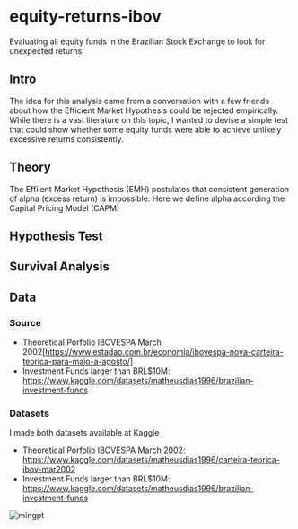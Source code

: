 # equity-returns-ibov
Evaluating all equity funds in the Brazilian Stock Exchange to look for unexpected returns

## Intro

The idea for this analysis came from a conversation with a few friends about how the Efficient Market Hypothesis could be rejected empirically. While there is a vast literature on this topic, I wanted to devise a simple test that could show whether some equity funds were able to achieve unlikely excessive returns consistently. 

## Theory

The Effiient Market Hypothesis (EMH) postulates that consistent generation of alpha (excess return) is impossible. Here we define alpha according the Capital Pricing Model (CAPM)

## Hypothesis Test

## Survival Analysis


## Data

### Source

- Theoretical Porfolio IBOVESPA March 2002[https://www.estadao.com.br/economia/ibovespa-nova-carteira-teorica-para-maio-a-agosto/]
- Investment Funds larger than BRL$10M: https://www.kaggle.com/datasets/matheusdias1996/brazilian-investment-funds


### Datasets

I made both datasets available at Kaggle
- Theoretical Porfolio IBOVESPA March 2002: https://www.kaggle.com/datasets/matheusdias1996/carteira-teorica-ibov-mar2002
- Investment Funds larger than BRL$10M: https://www.kaggle.com/datasets/matheusdias1996/brazilian-investment-funds

![mingpt](mingpt.jpg)

